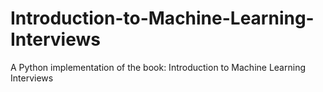 # Introduction-to-Machine-Learning-Interviews
A Python implementation of the book: Introduction to Machine Learning Interviews
